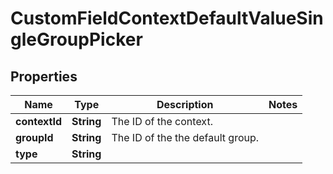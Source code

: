 # CustomFieldContextDefaultValueSingleGroupPicker

## Properties
Name | Type | Description | Notes
------------ | ------------- | ------------- | -------------
**contextId** | **String** | The ID of the context. | 
**groupId** | **String** | The ID of the the default group. | 
**type** | **String** |  | 
